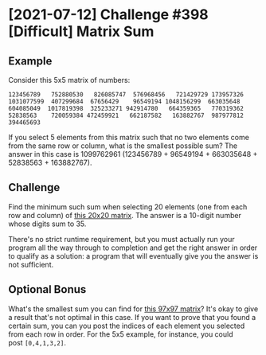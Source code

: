 # [2021-07-12] Challenge #398 [Difficult] Matrix Sum

## Example
Consider this 5x5 matrix of numbers:

`
123456789   752880530   826085747  576968456   721429729
173957326   1031077599  407299684  67656429    96549194
1048156299  663035648   604085049  1017819398  325233271
942914780   664359365   770319362  52838563    720059384
472459921   662187582   163882767  987977812   394465693
`

If you select 5 elements from this matrix such that no two elements come from the same row or column, what is the smallest possible sum?
The answer in this case is 1099762961 (123456789 + 96549194 + 663035648 + 52838563 + 163882767).

## Challenge
Find the minimum such sum when selecting 20 elements (one from each row and column) of [this 20x20 matrix](https://gist.githubusercontent.com/cosmologicon/4f6473b4e781f20d4bdef799132a3b4b/raw/d518a7515618f70d25c2bc6c58430f732f6e06ce/matrix-sum-20.txt). The answer is a 10-digit number whose digits sum to 35.

There's no strict runtime requirement, but you must actually run your program all the way through to completion and get the right answer in order to qualify as a solution: a program that will eventually give you the answer is not sufficient.

## Optional Bonus
What's the smallest sum you can find for [this 97x97 matrix](https://gist.githubusercontent.com/cosmologicon/641583595e2c76d7c119912f7afafbfe/raw/6f9ebcb354c3aa58fb19c6f4208d0eced310b62a/matrix-sum-97.txt)? It's okay to give a result that's not optimal in this case. If you want to prove that you found a certain sum, you can you post the indices of each element you selected from each row in order. For the 5x5 example, for instance, you could post `[0,4,1,3,2]`.
